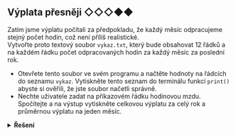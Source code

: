 ## Výplata přesněji ◇◇◇◆◆

Zatím jsme výplatu počítali za předpokladu, že každý měsíc odpracujeme stejný počet hodin, což není příliš realistické.  
Vytvořte proto textový soubor `vykaz.txt`, který bude obsahovat 12 řádků a na každém řádku počet odpracovaných hodin za každý měsíc za poslední rok.

- Otevřete tento soubor ve svém programu a načtěte hodnoty na řádcích do seznamu `vykaz`. Vytiskněte tento seznam do terminálu funkcí `print()` abyste si ověřili, že jste soubor načetli správně.
- Nechte uživatele zadat na příkazovém řádku hodinovou mzdu. Spočítejte a na výstup vytiskněte celkovou výplatu za celý rok a průměrnou výplatu na jeden měsíc.

<details>
<summary><b>Řešení</b></summary>


```python
import statistics

with open('vykaz.txt') as file:
    vykaz = []
    for hodnota in file:
        vykaz.append(int(hodnota))

print(vykaz)

hodinovka = int(input('Zadej hodinovou mzdu: '))

vyplaty = []
for pocet_hodin in vykaz:
    vyplaty.append(pocet_hodin * hodinovka)
    
print(f'Vyplata za cely rok je {sum(vyplaty)}, průměrná {statistics.mean(vyplaty)}')
```

</details>
